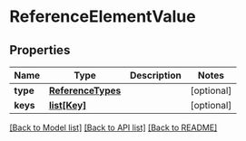 # ReferenceElementValue

## Properties
Name | Type | Description | Notes
------------ | ------------- | ------------- | -------------
**type** | [**ReferenceTypes**](ReferenceTypes.md) |  | [optional] 
**keys** | [**list[Key]**](Key.md) |  | [optional] 

[[Back to Model list]](../README.md#documentation-for-models) [[Back to API list]](../README.md#documentation-for-api-endpoints) [[Back to README]](../README.md)

